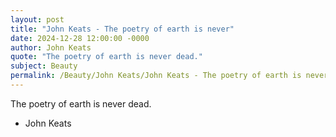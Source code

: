 ```yaml
---
layout: post
title: "John Keats - The poetry of earth is never"
date: 2024-12-28 12:00:00 -0000
author: John Keats
quote: "The poetry of earth is never dead."
subject: Beauty
permalink: /Beauty/John Keats/John Keats - The poetry of earth is never
---
```


The poetry of earth is never dead.

- John Keats
